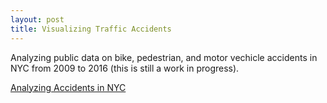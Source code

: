 ```yaml
---
layout: post
title: Visualizing Traffic Accidents
---
```


Analyzing public data on bike, pedestrian, and motor vechicle accidents in NYC from 2009 to 2016 (this is still a work in progress).

[Analyzing Accidents in NYC](https://github.com/JoomiK/Accidents/blob/master/Accidents.ipynb)


